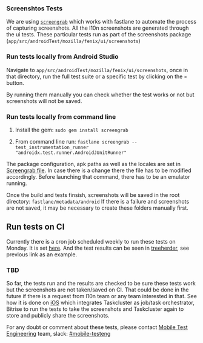 ### Screenshtos Tests
We are using [`screengrab`](https://docs.fastlane.tools/getting-started/android/screenshots/) which works with fastlane to automate the process of capturing screenshots.
All the l10n screenshots are generated through the ui tests. These particular tests run as part of the screenshots package (`app/src/androidTest/mozilla/fenix/ui/screenshots`)

### Run tests locally from Android Studio
Navigate to `app/src/androidTest/mozilla/fenix/ui/screenshots`, once in that directory, run the full test suite or a specific test by clicking on the `>` button.

By running them manually you can check whether the test works or not but screenshots will not be saved.

### Run tests locally from command line
1. Install the gem:
`sudo gem install screengrab`

2. From command line run:
`fastlane screengrab --test_instrumentation_runner "androidx.test.runner.AndroidJUnitRunner"`

The package configuration, apk paths as well as the locales are set in [Screengrab file](https://github.com/mozilla-mobile/fenix/blob/073fd8939067bc7a367d8db497bcf53fbd24cdd2/fastlane/Screengrabfile#L5).
In case there is a change there the file has to be modified accordingly.
Before launching that command, there has to be an emulator running.

Once the build and tests finsish, screenshots will be saved in the root directory: `fastlane/metadata/android`
If there is a failure and screenshots are not saved, it may be necessary to create these folders manually first.

## Run tests on CI
Currently there is a cron job scheduled weekly to run these tests on Monday.
It is set [here](https://github.com/mozilla-mobile/fenix/blob/5a8a7f549946fc8ad6ccf31f8c9c6bc2180aaed2/.cron.yml#L27). And the test results can be seen in [treeherder](https://treeherder.mozilla.org/jobs?repo=fenix&fromchange=67fb033f1bc8b772b64a1fda410632dd7e59450e&selectedTaskRun=NngGd-kXTtGGDpI9sMl2Bw.0), see previous link as an example.

### TBD
So far, the tests run and the results are checked to be sure these tests work but the screenshots are not taken/saved on CI. That could be done in the future if there is a request from l10n team or any team interested in that.
See how it is done on [iOS](https://github.com/mozilla-mobile/firefox-ios/wiki/Screenshots-for-Localization) which integrates Taskcluster as job/task orchestrator, Bitrise to run the tests to take the screenshots and Taskcluster again to store and publicly share the screenshots.

For any doubt or comment about these tests, please contact [Mobile Test Engineering](https://mana.mozilla.org/wiki/display/MTE/Mobile+Test+Engineering) team, slack: [#mobile-testeng](https://mozilla.slack.com/archives/C02KDDS9QM9)
